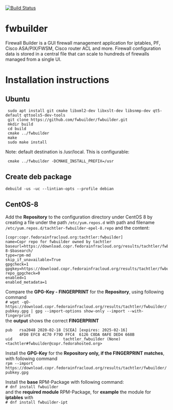 [![Build Status](https://travis-ci.org/fwbuilder/fwbuilder.svg?branch=master)](https://travis-ci.org/fwbuilder/fwbuilder)

fwbuilder
=========

Firewall Builder is a GUI firewall management application for iptables, PF, Cisco ASA/PIX/FWSM, Cisco router ACL and more. Firewall configuration data is stored in a central file that can scale to hundreds of firewalls managed from a single UI.


Installation instructions
=========================


Ubuntu
---------
```
 sudo apt install git cmake libxml2-dev libxslt-dev libsnmp-dev qt5-default qttools5-dev-tools
 git clone https://github.com/fwbuilder/fwbuilder.git
 mkdir build
 cd build
 cmake ../fwbuilder
 make
 sudo make install
```
Note: default destination is /usr/local. This is configurable:
```
 cmake ../fwbuilder -DCMAKE_INSTALL_PREFIX=/usr
```

Create deb package
---------
```
debuild -us -uc --lintian-opts --profile debian
```

CentOS-8
--------

Add the **Repository** to the configuration directory under CentOS 8 by creating a file under the path `/etc/yum.repos.d` with path and filename `/etc/yum.repos.d/tachtler-fwbuilder-epel-8.repo` and the content:
```
[copr:copr.fedorainfracloud.org:tachtler:fwbuilder]
name=Copr repo for fwbuilder owned by tachtler
baseurl=https://download.copr.fedorainfracloud.org/results/tachtler/fwbuilder/epel-8-$basearch/
type=rpm-md
skip_if_unavailable=True
gpgcheck=1
gpgkey=https://download.copr.fedorainfracloud.org/results/tachtler/fwbuilder/pubkey.gpg
repo_gpgcheck=0
enabled=1
enabled_metadata=1
```

Compare the **GPG-Key - FINGERPRINT** for the **Repository**, using following command  
`# wget -qO- https://download.copr.fedorainfracloud.org/results/tachtler/fwbuilder/pubkey.gpg | gpg --import-options show-only --import --with-fingerprint`   
the **output** shows the correct **FINGERPRINT**
```
pub   rsa2048 2020-02-18 [SCEA] [expires: 2025-02-16]
      4FD0 EFC8 4C70 F79D FFC4  6126 C0DA 0AFE DED4 668B
uid                      tachtler_fwbuilder (None) <tachtler#fwbuilder@copr.fedorahosted.org>
```
Install the **GPG-Key** for the **Repository only, if the FINGERPRINT matches**, with following command  
`rpm --import https://download.copr.fedorainfracloud.org/results/tachtler/fwbuilder/pubkey.gpg`

Install the **base** RPM-Package with following command:  
`# dnf install fwbuilder`  
and the **required module** RPM-Package, for **example** the module for **iptables** with  
`# dnf install fwbuilder-ipt`  
